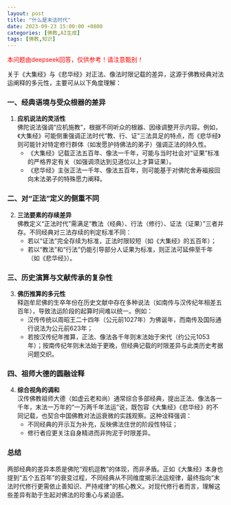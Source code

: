 ```yaml
---
layout: post
title: "什么是末法时代"
date: 2023-09-23 15:00:00 +0800
categories: [佛教,AI生成]
tags: [佛教,知识]
---
```


<font color="red">本问题由deepseek回答，仅供参考！请注意甄别！</font>


关于《大集经》与《悲华经》对正法、像法时限记载的差异，这源于佛教经典对法运阐释的多元性，主要可从以下角度理解：

### 一、经典语境与受众根器的差异
1. **应机说法的灵活性**  
   佛陀说法强调“应机施教”，根据不同听众的根器、因缘调整开示内容。例如，《大集经》可能侧重强调正法时代“教、行、证”三法具足的特点，而《悲华经》则可能针对特定修行群体（如发愿护持佛法的弟子）强调正法的持久性。  
   - 《大集经》记载正法五百年、像法一千年，可能与当时社会对“证果”标准的严格界定有关（如强调须达到见道位以上才算证果）。  
   - 《悲华经》主张正法一千年、像法五百年，则可能基于对佛陀舍寿福报回向末法弟子的特殊愿力阐释。

### 二、对“正法”定义的侧重不同
2. **三法要素的存续差异**  
   佛教定义“正法时代”需满足“教法（经典）、行法（修行）、证法（证果）”三者并存。不同经典对三法存续的判定标准不同：  
   - 若以“证法”完全存续为标准，正法时限较短（如《大集经》的五百年）；  
   - 若以“教法”和“行法”仍能引导部分人证果为标准，则正法可延伸至千年（如《悲华经》）。

### 三、历史演算与文献传承的复杂性
3. **佛历推算的多元性**  
   释迦牟尼佛的生卒年份在历史文献中存在多种说法（如南传与汉传纪年相差五百年），导致法运阶段的起算时间难以统一。例如：  
   - 汉传传统以周昭王二十四年（公元前1027年）为佛诞年，而南传及国际通行说法为公元前623年；  
   - 若按汉传纪年推算，正法、像法各千年则末法始于宋代（约公元1053年）；按南传纪年则末法始于更晚，但经典记载的时限差异与此类历史考据问题交织。

### 四、祖师大德的圆融诠释
4. **综合视角的调和**  
   汉传佛教祖师大德（如虚云老和尚）通常综合多部经典，提出正法、像法各一千年，末法一万年的“一万两千年法运”说，既包容《大集经》《悲华经》的不同记载，也契合中国佛教对法运衰微的实践观察。这种诠释强调：  
   - 不同经典的开示互为补充，反映佛法住世的阶段性特征；  
   - 修行者应更关注自身精进而非拘泥于时限差异。

### 总结  
两部经典的差异本质是佛陀“观机逗教”的体现，而非矛盾。正如《大集经》本身也提到“五个五百年”的衰变过程，不同经典从不同维度揭示法运规律，最终指向“末法时代修行更需依止善知识、严持戒律”的核心教义。对现代修行者而言，理解这些差异有助于生起对佛法的珍重心与紧迫感。